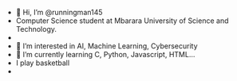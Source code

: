 - 👋 Hi, I’m @runningman145
- Computer Science student at Mbarara University of Science and Technology.
- 
- 👀 I’m interested in AI, Machine Learning, Cybersecurity
- 🌱 I’m currently learning C, Python, Javascript, HTML...
- I play basketball
- 

<!---
runningman145/runningman145 is a ✨ special ✨ repository because its `README.md` (this file) appears on your GitHub profile.
You can click the Preview link to take a look at your changes.
--->
